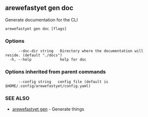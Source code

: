 ## arewefastyet gen doc

Generate documentation for the CLI

```
arewefastyet gen doc [flags]
```

### Options

```
      --doc-dir string   Directory where the documentation will reside. (default "./docs")
  -h, --help             help for doc
```

### Options inherited from parent commands

```
      --config string   config file (default is $HOME/.config/arewefastyet/config.yaml)
```

### SEE ALSO

* [arewefastyet gen](arewefastyet_gen.md)	 - Generate things


